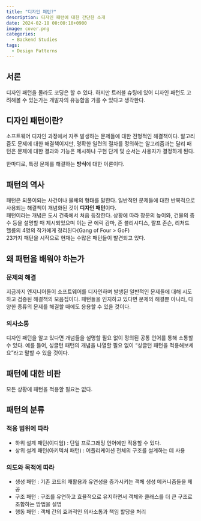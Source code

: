 ```yaml
---
title: "디자인 패턴?"
description: 디자인 패턴에 대한 간단한 소개
date: 2024-02-18 00:00:10+0900
image: cover.png
categories:
  - Backend Studies
tags:
  - Design Patterns
---
```


## 서론

디자인 패턴을 몰라도 코딩은 할 수 있다. 하지만 트러블 슈팅에 있어 디자인 패턴도 고려해볼 수 있는가는 개발자의 유능함을 가를 수 있다고 생각한다.

## 디자인 패턴이란?

소프트웨어 디자인 과정에서 자주 발생하는 문제들에 대한 전형적인 해결책이다. 알고리즘도 문제에 대한 해결책이지만, 명확한 일련의 절차를 정의하는 알고리즘과는 달리 패턴은 문제에 대한 결과와 기능은 제시하나 구현 단계 및 순서는 사용자가 결정하게 된다.

한마디로, 특정 문제를 해결하는 **방식**에 대한 이론이다.

## 패턴의 역사

패턴은 되풀이되는 사건이나 물체의 형태를 말한다. 일반적인 문제들에 대한 반복적으로 사용되는 해결책이 개념화된 것이 **디자인 패턴**이다.  
패턴이라는 개념은 도시 건축에서 처음 등장한다. 상황에 따라 창문의 높이와, 건물의 층수 등을 설명할 때 제시되었으며 이는 곧 에릭 감마, 존 블리시디스, 랄프 존슨, 리처드 헬름의 4명의 작가에게 정리된다(Gang of Four > GoF)  
23가지 패턴을 시작으로 현재는 수많은 패턴들이 발견되고 있다.

## 왜 패턴을 배워야 하는가

### 문제의 해결

지금까지 엔지니어들이 소프트웨어를 디자인하며 발생된 일반적인 문제들에 대해 시도하고 검증된 해결책의 모음집이다. 패턴들을 인지하고 있다면 문제의 해결뿐 아니라, 다양한 종류의 문제를 해결할 때에도 응용할 수 있을 것이다.

### 의사소통

디자인 패턴을 알고 있다면 개념들을 설명할 필요 없이 정의된 공통 언어를 통해 소통할 수 있다. 예를 들어, 싱글턴 패턴의 개념을 나열할 필요 없이 “싱글턴 패턴을 적용해보세요”라고 말할 수 있을 것이다.

## 패턴에 대한 비판

모든 상황에 패턴을 적용할 필요는 없다.

## 패턴의 분류

### 적용 범위에 따라

- 하위 설계 패턴(이디엄) : 단일 프로그래밍 언어에만 적용할 수 있다.
- 상위 설계 패턴(아키텍처 패턴) : 어플리케이션 전체의 구조를 설계하는 데 사용

### 의도와 목적에 따라

- 생성 패턴 : 기존 코드의 재활용과 유연성을 증가시키는 객체 생성 메커니즘들을 제공
- 구조 패턴 : 구조를 유연하고 효율적으로 유지하면서 객체와 클래스를 더 큰 구조로 조합하는 방법을 설명
- 행동 패턴 : 객체 간의 효과적인 의사소통과 책임 할당을 처리
